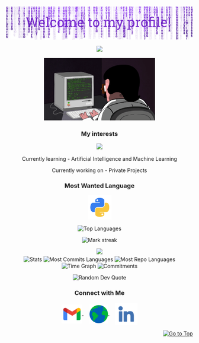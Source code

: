 <p align="center">
  <img src="assets/header.png"/>
</p>
<p align="center">
   <img src="https://readme-typing-svg.demolab.com?font=Roboto+Slab&color=%237E3ACE&size=35&center=true&vCenter=true&width=450&duration=1500&pause=1000&lines=Samarjit+Sahoo;Software+Engineer" width="auto" height="35"/>
</p>
<p align="center">
  <img alt="Coding GIF" width="300" height="auto" src="assets/coding.gif"/>
</p>
<h3 align="center">My interests</h3>
<p align="center">
   <img src="https://readme-typing-svg.demolab.com?font=Roboto+Slab&color=%237E3ACE&size=35&center=true&vCenter=true&width=450&duration=1500&pause=1000&lines=Artificial+Intelligence;Machine+Learning;Data+Science" width="auto" height="35"/>
</p>
<p align="center">Currently learning - Artificial Intelligence and Machine Learning</p>
<p align="center">Currently working on - Private Projects</p>
<h3 align="center">Most Wanted Language</h3>
<p align="center">
  <a href="https://github.com/AbolDev/Python_Programming.git" target="_blank">
    <img align="center" src="assets/python.png" alt="Python" height="65" width="65" />
  </a>
</p>
<p align="center">
  <img align="center" src="https://github-readme-stats.vercel.app/api/top-langs?username=AbolDev&hide_border=true&no-bg=true&no-frame=true&layout=compact&theme=transparent&langs_count=10" alt="Top Languages"/>
</p>
<p align="center">
  <img alt="Mark streak" src="https://github-readme-streak-stats.herokuapp.com/?user=AbolDev&hide_border=true&theme=transparent" /> 
</p>
<!--Trophy-->
<div align=center>
  <img src="https://github-profile-trophy.vercel.app/?username=AbolDev&no-bg=true&no-frame=true&row=2&column=3"/>
</div>
<div align="center">
  <img align="center" src="http://github-profile-summary-cards.vercel.app/api/cards/stats?username=AbolDev&theme=transparent" height="180em" alt="Stats"/>
  <img align="center" src="http://github-profile-summary-cards.vercel.app/api/cards/most-commit-language?username=AbolDev&theme=transparent&exclude=html,CSS,Jupyter%20Notebook" height="180em" alt="Most Commits Languages"/>
  <img align="center" src="http://github-profile-summary-cards.vercel.app/api/cards/repos-per-language?username=AbolDev&theme=transparent&exclude=html,CSS,Jupyter%20Notebook" height="180em" alt="Most Repo Languages"/>
  <img align="center" src="http://github-profile-summary-cards.vercel.app/api/cards/productive-time?username=AbolDev&theme=transparent&utcOffset=5.30" height="180em" alt="Time Graph"/>
  <img align="center" src="http://github-profile-summary-cards.vercel.app/api/cards/profile-details?username=AbolDev&theme=transparent" height="180em" alt="Commitments"/>
</div>
<p align="center">
  <img src="https://quotes-github-readme.vercel.app/api?type=horizontal&theme=transparent" alt="Random Dev Quote" />
</p>
<h3 align="center">Connect with Me</h3>
<p align="center">
  <a href="mailto:samarjit9203@gmail.com" target="_blank">
    <img align="center" src="assets/gmail.png" alt="mail" height="50" width="55" />
  </a>
  &nbsp;&nbsp;&nbsp;
  <a href="https://samarjit.me" target="_blank">
    <img align="center" src="assets/web.png" alt="website" height="50" width="50" />
  </a>
  &nbsp;&nbsp;&nbsp;
  <a href="https://linkedin.com/in/AbolDev/" target="_blank">
    <img align="center" src="assets/linkedin.png" alt="linkedin" height="60" width="60" />
  </a>
</p>

<p align="right"><a href="#top"><img src="https://img.shields.io/static/v1?label&message=Go+to+Top&color=0b6ab3&style=flat&logo" alt="Go to Top" /></a></p>
